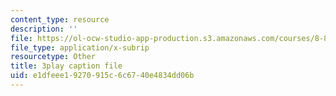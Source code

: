 ```yaml
---
content_type: resource
description: ''
file: https://ol-ocw-studio-app-production.s3.amazonaws.com/courses/8-821-string-theory-and-holographic-duality-fall-2014/e1dfeee19270915c6c6740e4834dd06b_0fChZwU1zEc.srt
file_type: application/x-subrip
resourcetype: Other
title: 3play caption file
uid: e1dfeee1-9270-915c-6c67-40e4834dd06b
---
```

